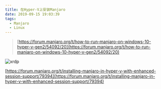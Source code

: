 ```yaml
---
title: 在Hyper-V上安装Manjaro
date: 2019-09-15 19:03:39
tags: 
  - Manjaro
  - Linux
---
```


> [https://forum.manjaro.org/t/how-to-run-manjaro-on-windows-10-hyper-v-gen2/54092/20](https://forum.manjaro.org/t/how-to-run-manjaro-on-windows-10-hyper-v-gen2/54092/20)

![xrdp](https://i.loli.net/2019/09/15/PFraGJk26T1WjVC.png)

[https://forum.manjaro.org/t/installing-manjaro-in-hyper-v-with-enhanced-session-support/79394](https://forum.manjaro.org/t/installing-manjaro-in-hyper-v-with-enhanced-session-support/79394)